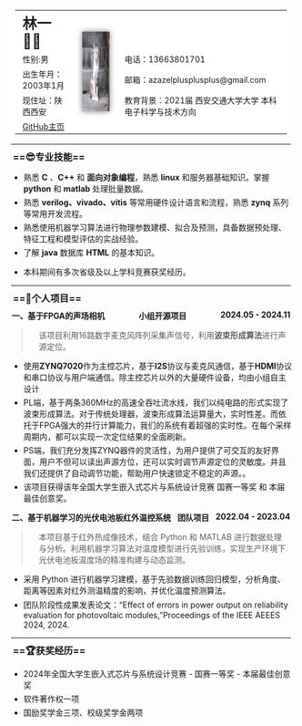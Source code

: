 <table>
	<tr style="height: 50px;">
		<td style="font-size: 1.8em;"><strong>林一👨‍💻</strong></td>
		<!-- <td style="font-size: 1.5em;"><strong>求职意向：c/c++；软硬件开发</strong></td> -->
		<td rowspan="5">
			<img src="./image/sticki_avatar.jpg" height="140" alt="">
		</td>
	</tr>
	
  
  <tr>
		<!-- <td>工作经验：一年</td> -->
        <td>性别:男</td>
		<td>电话：13663801701</td>
	</tr>
	
  
  <tr>
		<td>出生年月：2003年1月</td>
		<td>邮箱：azazelplusplusplus@gmail.com</td>
	</tr>
	
  
  <tr>
		<td>现住址：陕西西安</td>
		<td>教育背景：2021届 西安交通大学大学 本科 电子科学与技术方向</td>
	</tr>
	
    
  <tr>
		<!-- 
        <td><a href="https://juejin.cn/user/4182956056773160/posts">博客主页</a></td> 
        -->
		<td><a href="https://github.com/azazelplus">GitHub主页</a></td>
	</tr>
</table>

<hr/>

### ==😎专业技能==

- 熟悉 **C** 、**C++** 和 **面向对象编程**，熟悉 **linux** 和服务器基础知识。掌握 **python** 和 **matlab** 处理批量数据。
- 熟悉 **verilog、vivado、vitis** 等常用硬件设计语言和流程，熟悉 **zynq** 系列等常用开发流程。
- 熟悉使用机器学习算法进行物理参数建模、拟合及预测，具备数据预处理、特征工程和模型评估的实战经验。
- 了解 **java** 数据库 **HTML** 的基本知识。

<!-- - [稀土掘金](https://juejin.cn/user/4182956056773160/posts) 优秀创作者，[CSDN](https://blog.csdn.net/little_stick_i?type=blog) 万粉博主，个人公众号 程序员阿杆，**全网阅读量超 80W** -->
- 本科期间有多次省级及以上学科竞赛获奖经历。

<hr/>

<!-- ### ==🏢工作经历==

<h4 style="display: flex;justify-content: space-between;">
<span>一、公司名称 - 部门</span><span>Web后台研发</span><span>2023.04 - 至今</span>
</h4>

- 公司应用的功能版本迭代、开发上线、公共组件库维护、软件技术文档编写；
- 线上故障定位和解决、性能优化、模块代码重构。

<h4 style="display: flex;justify-content: space-between;">
<span>二、公司名称 - 部门</span><span>Java后台开发实习</span><span>2022.08 - 2022.12</span>
</h4>

- 根据实际情况填写根据实际情况填写根据实际情况填写根据实际情况填写根据实际情况填写

<hr/>

### ==💻工作项目==

> ps：工作项目的内容都是我瞎写的，仅作为模板参考，并不是真实的项目经历。

<h4 style="display: flex;justify-content: space-between;">
<span>一、微信小程序</span><span>主力开发</span><span>2024.02 - 2024.04</span>
</h4>
项目背景及描述：

- 对公司现有的APP应用开发一款微信小程序，实现了主要的业务功能，提升用户体验和业务效率。

我的工作内容：

- 从 0 到 1 进行项目功能设计、开发、备案、运维、上线等所有工作；
- 接入微信开放平台和微信商户平台，支持 **微信登录、微信支付**；
- 接入阿里云OSS，实现服务端签名、客户端直传、服务端接收回调通知的应用方式；
- 设计并实现 **消息系统**，支持消息群发和单独发送，群发状态下仅存储一条主体消息，节省存储空间。

<h4 style="display: flex;justify-content: space-between;">
<span>二、根据实际情况填写</span><span>协作开发</span><span>2023.10 - 2024.01</span>
</h4>
项目描述：

- 根据实际情况填写根据实际情况填写根据实际情况填写根据实际情况填写根据实际情况填写
- 根据实际情况填写根据实际情况填写根据实际情况填写根据实际情况填写根据实际情况填写

我的工作内容：

- 根据实际情况填写根据实际情况填写根据实际情况填写根据实际情况填写根据实际情况填写
- 根据实际情况填写根据实际情况填写根据实际情况填写根据实际情况填写根据实际情况填写
- 根据实际情况填写根据实际情况填写根据实际情况填写根据实际情况填写根据实际情况填写
- 根据实际情况填写根据实际情况填写根据实际情况填写根据实际情况填写根据实际情况填写

<h4 style="display: flex;justify-content: space-between;">
<span>三、其他</span><span>2023.05 - 至今</span>
</h4>

- 优化“xxx”应用，对慢SQL和复杂查询进行排查和优化，**p95延时从4000ms降低到了50ms**；
- 根据自己实际情况填写

<hr/> -->

### ==🚀个人项目==

<h4 style="display: flex;justify-content: space-between;">
<span>一、基于FPGA的声场相机</span><span>小组开源项目</span><span>2024.05 - 2024.11</span>
</h4>

> 该项目利用16路数字麦克风阵列采集声信号，利用**波束形成算法**进行声源定位。

- 使用**ZYNQ7020**作为主控芯片，基于**I2S**协议与麦克风通信，基于**HDMI**协议和串口协议与用户端通信。除主控芯片以外的大量硬件设备，均由小组自主设计
- PL端，基于两条360MHz的高速全吞吐流水线，我们以纯电路的形式实现了波束形成算法。对于传统处理器，波束形成算法运算量大，实时性差。而依托于FPGA强大的并行计算能力，我们的系统有着超强的实时性。在每个采样周期内，都可以实现一次定位结果的全面刷新。
- PS端，我们充分发挥ZYNQ器件的灵活性，为用户提供了可交互的友好界面，用户不但可以读出声源方位，还可以实时调节声源定位的灵敏度。并且我们还提供了自动调节功能，帮助用户快速锁定不稳定的声源。。
- 该项目获得该年全国大学生嵌入式芯片与系统设计竞赛 国赛一等奖 和 本届最佳创意奖。



<h4  style="display: flex;justify-content: space-between;">
<span>二、基于机器学习的光伏电池板红外温控系统</span><span>团队项目</span><span>2022.04 - 2023.04</span>
</h4>

> 本项目基于红外热成像技术，结合 Python 和 MATLAB 进行数据处理与分析。利用机器学习算法对温度模型进行先验训练，实现生产环境下光伏电池板温度场的精准构建与动态监测。

- 采用 Python 进行机器学习建模，基于先验数据训练回归模型，分析角度、距离等因素对红外测温精度的影响，并优化温度预测算法。

- 团队阶段性成果发表论文：“Effect of
errors in power output on reliability evaluation for photovoltaic modules,”Proceedings of the IEEE AEEES 2024, 2024.
<hr/> 


### ==🏆获奖经历==

- 2024年全国大学生嵌入式芯片与系统设计竞赛  - 国赛一等奖 - 本届最佳创意奖
- 软件著作权一项
- 国励奖学金三项、校级奖学金两项

<style>
    #write {
        padding: 25px 25px 0px;
    }
    hr {
        margin: 6px;
    }
    li {
        margin: 4px;
    }
    p {
        margin: 4px 13px;
    }
    li p{
        margin: 5px 0;
    }
    h1 {
        margin: 8px 15px;
    }
    h3 {
        margin: 9px;
    }
    h4 {
        margin: 7px;
    }
    figure {
        margin: 7px 0px;
    }
    blockquote {
        padding-left: 16px;
    }
    /* 链接下划线 */
    a {
        text-decoration:underline;
    }
    /* 图片阴影效果 */
    img {
        box-shadow: 0px 0px 10px rgba(0,0,0,.5);
    }
    /* 表格样式，去除边框显示 */
    table, table td, table tr, table th, th {
        font-weight: normal;
        padding: 3px 13px;
        border: 0px;
        background-color: #ffffff;
    }
</style>